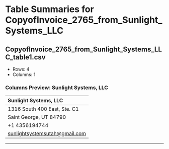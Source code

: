 # Table Summaries for CopyofInvoice_2765_from_Sunlight_Systems_LLC

## CopyofInvoice_2765_from_Sunlight_Systems_LLC_table1.csv
- Rows: 4
- Columns: 1
### Columns Preview: Sunlight Systems, LLC

| Sunlight Systems, LLC         |
|:------------------------------|
| 1316 South 400 East, Ste. C1  |
| Saint George, UT  84790       |
| +1 4356194744                 |
| sunlightsystemsutah@gmail.com |

---